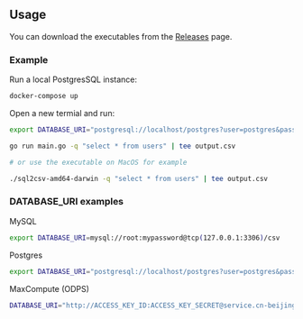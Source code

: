 ## Usage

You can download the executables from the [Releases](https://github.com/zhangyuan/sql2csv/releases) page.

### Example

Run a local PostgresSQL instance:

```bash
docker-compose up
```

Open a new termial and run:

```bash
export DATABASE_URI="postgresql://localhost/postgres?user=postgres&password=mypassword&sslmode=disable"

go run main.go -q "select * from users" | tee output.csv

# or use the executable on MacOS for example

./sql2csv-amd64-darwin -q "select * from users" | tee output.csv
```

### DATABASE_URI examples

MySQL

```bash
export DATABASE_URI=mysql://root:mypassword@tcp(127.0.0.1:3306)/csv
```

Postgres

```bash
export DATABASE_URI="postgresql://localhost/postgres?user=postgres&password=mypassword&sslmode=disable"
```

MaxCompute (ODPS)

```bash
DATABASE_URI="http://ACCESS_KEY_ID:ACCESS_KEY_SECRET@service.cn-beijing.maxcompute.aliyun.com/api?project=project_name"
```
